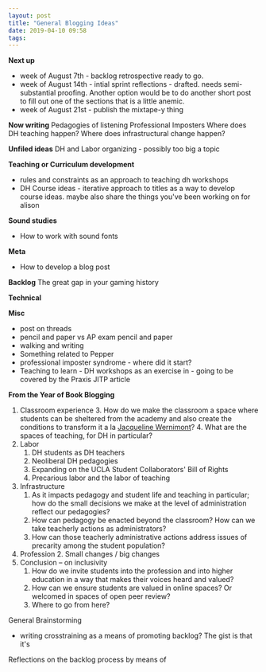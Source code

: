 ```yaml
---
layout: post
title: "General Blogging Ideas"
date: 2019-04-10 09:58
tags:
---
```


**Next up**
* week of August 7th - backlog retrospective ready to go.
* week of August 14th - intial sprint reflections - drafted. needs semi-substantial proofing. Another option would be to do another short post to fill out one of the sections that is a little anemic.
* week of August 21st - publish the mixtape-y thing 

**Now writing**
Pedagogies of listening
Professional Imposters
Where does DH teaching happen?
Where does infrastructural change happen?

**Unfiled ideas**
DH and Labor organizing - possibly too big a topic

**Teaching or Curriculum development**
* rules and constraints as an approach to teaching dh workshops
* DH Course ideas - iterative approach to titles as a way to develop course ideas. maybe also share the things you've been working on for alison

**Sound studies**
* How to work with sound fonts

**Meta**
* How to develop a blog post

**Backlog**
The great gap in your gaming history

**Technical**

**Misc**
* post on threads
* pencil and paper vs AP exam pencil and paper
* walking and writing
* Something related to Pepper
* professional imposter syndrome - where did it start?
* Teaching to learn - DH workshops as an exercise in - going to be covered by the Praxis JITP article

**From the Year of Book Blogging**


1. Classroom experience
    3. How do we make the classroom a space where students can be sheltered from the academy and also create the conditions to transform it a la [Jacqueline Wernimont](https://jwernimont.com/)?
    4. What are the spaces of teaching, for DH in particular?
2. Labor
    1. DH students as DH teachers
    2. Neoliberal DH pedagogies
    3. Expanding on the UCLA Student Collaborators' Bill of Rights
    4. Precarious labor and the labor of teaching
3. Infrastructure
    1. As it impacts pedagogy and student life and teaching in particular; how do the small decisions we make at the level of administration reflect our pedagogies?
    2. How can pedagogy be enacted beyond the classroom? How can we take teacherly actions as administrators?
    3. How can those teacherly administrative actions address issues of precarity among the student population?
4. Profession
    2. Small changes / big changes
5. Conclusion – on inclusivity
    1. How do we invite students into the profession and into higher education in a way that makes their voices heard and valued?
    2. How can we ensure students are valued in online spaces? Or welcomed in spaces of open peer review?
    3. Where to go from here?

General Brainstorming
- writing crosstraining as a means of promoting backlog? The gist is that it's 

Reflections on the backlog process by means of 